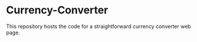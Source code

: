 # Currency-Converter
This repository hosts the code for a straightforward currency converter web page. 
